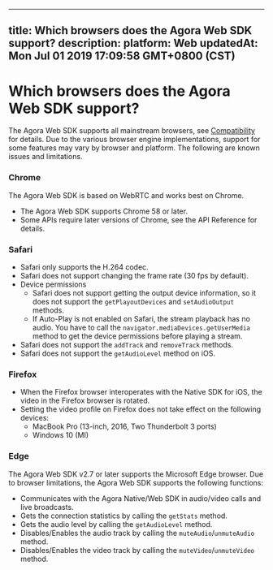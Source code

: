 
---
title: Which browsers does the Agora Web SDK support?
description: 
platform: Web
updatedAt: Mon Jul 01 2019 17:09:58 GMT+0800 (CST)
---
# Which browsers does the Agora Web SDK support?
The Agora Web SDK supports all mainstream browsers, see [Compatibility](https://docs.agora.io/en/Interactive%20Broadcast/release_web_video?platform=Web#compatibility) for details. Due to the various browser engine implementations, support for some features may vary by browser and platform. The following are known issues and limitations.

### Chrome

The Agora Web SDK is based on WebRTC and works best on Chrome.
- The Agora Web SDK supports Chrome 58 or later.
- Some APIs require later versions of Chrome, see the API Reference for details.

### Safari

- Safari only supports the H.264 codec.
- Safari does not support changing the frame rate (30 fps by default).
- Device permissions
  - Safari does not support getting the output device information, so it does not support the `getPlayoutDevices` and `setAudioOutput` methods.
  - If Auto-Play is not enabled on Safari, the stream playback has no audio. You have to call the `navigator.mediaDevices.getUserMedia` method to get the device permissions before playing a stream.
- Safari does not support the `addTrack` and `removeTrack` methods.
- Safari does not support the `getAudioLevel` method on iOS.

### Firefox

- When the Firefox browser interoperates with the Native SDK for iOS, the video in the Firefox browser is rotated.
- Setting the video profile on Firefox does not take effect on the following devices:
  - MacBook Pro (13-inch, 2016, Two Thunderbolt 3 ports)
  - Windows 10 (MI)

### Edge

The Agora Web SDK v2.7 or later supports the Microsoft Edge browser. Due to browser limitations, the Agora Web SDK supports the following functions:

- Communicates with the Agora Native/Web SDK in audio/video calls and live broadcasts.
- Gets the connection statistics by calling the `getStats` method.
- Gets the audio level by calling the `getAudioLevel` method.
- Disables/Enables the audio track by calling the `muteAudio`/`unmuteAudio` method.
- Disables/Enables the video track by calling the `muteVideo`/`unmuteVideo` method.
